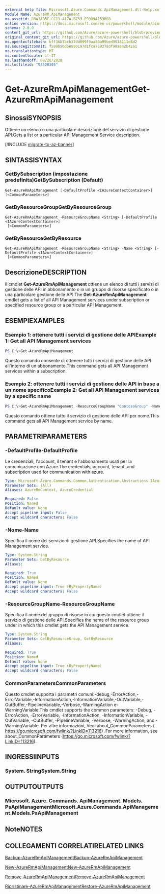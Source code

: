 ```yaml
---
external help file: Microsoft.Azure.Commands.ApiManagement.dll-Help.xml
Module Name: AzureRM.ApiManagement
ms.assetid: DBA7AD5F-CC13-417A-B753-F998942530BB
online version: https://docs.microsoft.com/en-us/powershell/module/azurerm.apimanagement/get-azurermapimanagement
schema: 2.0.0
content_git_url: https://github.com/Azure/azure-powershell/blob/preview/src/ResourceManager/ApiManagement/Commands.ApiManagement/help/Get-AzureRmApiManagement.md
original_content_git_url: https://github.com/Azure/azure-powershell/blob/preview/src/ResourceManager/ApiManagement/Commands.ApiManagement/help/Get-AzureRmApiManagement.md
ms.openlocfilehash: bff36b7bcb37dd099f9aa50a99bed9538111e8d2
ms.sourcegitcommit: f599b50d5e980197d1fca769378df90a842b42a1
ms.translationtype: MT
ms.contentlocale: it-IT
ms.lasthandoff: 08/20/2020
ms.locfileid: "93520305"
---
```

# <span data-ttu-id="97552-101">Get-AzureRmApiManagement</span><span class="sxs-lookup"><span data-stu-id="97552-101">Get-AzureRmApiManagement</span></span>

## <span data-ttu-id="97552-102">Sinossi</span><span class="sxs-lookup"><span data-stu-id="97552-102">SYNOPSIS</span></span>
<span data-ttu-id="97552-103">Ottiene un elenco o una particolare descrizione del servizio di gestione API.</span><span class="sxs-lookup"><span data-stu-id="97552-103">Gets a list or a particular API Management Service description.</span></span>

[!INCLUDE [migrate-to-az-banner](../../includes/migrate-to-az-banner.md)]

## <span data-ttu-id="97552-104">SINTASSI</span><span class="sxs-lookup"><span data-stu-id="97552-104">SYNTAX</span></span>

### <span data-ttu-id="97552-105">GetBySubscription (impostazione predefinita)</span><span class="sxs-lookup"><span data-stu-id="97552-105">GetBySubscription (Default)</span></span>
```
Get-AzureRmApiManagement [-DefaultProfile <IAzureContextContainer>] [<CommonParameters>]
```

### <span data-ttu-id="97552-106">GetByResourceGroup</span><span class="sxs-lookup"><span data-stu-id="97552-106">GetByResourceGroup</span></span>
```
Get-AzureRmApiManagement -ResourceGroupName <String> [-DefaultProfile <IAzureContextContainer>]
 [<CommonParameters>]
```

### <span data-ttu-id="97552-107">GetByResource</span><span class="sxs-lookup"><span data-stu-id="97552-107">GetByResource</span></span>
```
Get-AzureRmApiManagement -ResourceGroupName <String> -Name <String> [-DefaultProfile <IAzureContextContainer>]
 [<CommonParameters>]
```

## <span data-ttu-id="97552-108">Descrizione</span><span class="sxs-lookup"><span data-stu-id="97552-108">DESCRIPTION</span></span>
<span data-ttu-id="97552-109">Il cmdlet **Get-AzureRmApiManagement** ottiene un elenco di tutti i servizi di gestione delle API in abbonamento o in un gruppo di risorse specificato o in una particolare gestione delle API.</span><span class="sxs-lookup"><span data-stu-id="97552-109">The **Get-AzureRmApiManagement** cmdlet gets a list of all API Management services under subscription or specified resource group or a particular API Management.</span></span>

## <span data-ttu-id="97552-110">ESEMPI</span><span class="sxs-lookup"><span data-stu-id="97552-110">EXAMPLES</span></span>

### <span data-ttu-id="97552-111">Esempio 1: ottenere tutti i servizi di gestione delle API</span><span class="sxs-lookup"><span data-stu-id="97552-111">Example 1: Get all API Management services</span></span>
```powershell
PS C:\>Get-AzureRmApiManagement
```

<span data-ttu-id="97552-112">Questo comando consente di ottenere tutti i servizi di gestione delle API all'interno di un abbonamento.</span><span class="sxs-lookup"><span data-stu-id="97552-112">This command gets all API Management services within a subscription.</span></span>

### <span data-ttu-id="97552-113">Esempio 2: ottenere tutti i servizi di gestione delle API in base a un nome specifico</span><span class="sxs-lookup"><span data-stu-id="97552-113">Example 2: Get all API Management services by a specific name</span></span>
```powershell
PS C:\>Get-AzureRmApiManagement -ResourceGroupName "ContosoGroup" -Name "ContosoApi"
```

<span data-ttu-id="97552-114">Questo comando ottiene tutto il servizio di gestione delle API per nome.</span><span class="sxs-lookup"><span data-stu-id="97552-114">This command gets all API Management service by name.</span></span>

## <span data-ttu-id="97552-115">PARAMETRI</span><span class="sxs-lookup"><span data-stu-id="97552-115">PARAMETERS</span></span>

### <span data-ttu-id="97552-116">-DefaultProfile</span><span class="sxs-lookup"><span data-stu-id="97552-116">-DefaultProfile</span></span>
<span data-ttu-id="97552-117">Le credenziali, l'account, il tenant e l'abbonamento usati per la comunicazione con Azure.</span><span class="sxs-lookup"><span data-stu-id="97552-117">The credentials, account, tenant, and subscription used for communication with azure.</span></span>

```yaml
Type: Microsoft.Azure.Commands.Common.Authentication.Abstractions.IAzureContextContainer
Parameter Sets: (All)
Aliases: AzureRmContext, AzureCredential

Required: False
Position: Named
Default value: None
Accept pipeline input: False
Accept wildcard characters: False
```

### <span data-ttu-id="97552-118">-Nome</span><span class="sxs-lookup"><span data-stu-id="97552-118">-Name</span></span>
<span data-ttu-id="97552-119">Specifica il nome del servizio di gestione API.</span><span class="sxs-lookup"><span data-stu-id="97552-119">Specifies the name of API Management service.</span></span>

```yaml
Type: System.String
Parameter Sets: GetByResource
Aliases:

Required: True
Position: Named
Default value: None
Accept pipeline input: True (ByPropertyName)
Accept wildcard characters: False
```

### <span data-ttu-id="97552-120">-ResourceGroupName</span><span class="sxs-lookup"><span data-stu-id="97552-120">-ResourceGroupName</span></span>
<span data-ttu-id="97552-121">Specifica il nome del gruppo di risorse in cui questo cmdlet ottiene il servizio di gestione delle API.</span><span class="sxs-lookup"><span data-stu-id="97552-121">Specifies the name of the resource group under in which this cmdlet gets the API Management service.</span></span>

```yaml
Type: System.String
Parameter Sets: GetByResourceGroup, GetByResource
Aliases:

Required: True
Position: Named
Default value: None
Accept pipeline input: True (ByPropertyName)
Accept wildcard characters: False
```

### <span data-ttu-id="97552-122">CommonParameters</span><span class="sxs-lookup"><span data-stu-id="97552-122">CommonParameters</span></span>
<span data-ttu-id="97552-123">Questo cmdlet supporta i parametri comuni:-debug,-ErrorAction,-ErrorVariable,-InformationAction,-InformationVariable,-OutVariable,-OutBuffer,-PipelineVariable,-Verbose,-WarningAction e-WarningVariable.</span><span class="sxs-lookup"><span data-stu-id="97552-123">This cmdlet supports the common parameters: -Debug, -ErrorAction, -ErrorVariable, -InformationAction, -InformationVariable, -OutVariable, -OutBuffer, -PipelineVariable, -Verbose, -WarningAction, and -WarningVariable.</span></span> <span data-ttu-id="97552-124">Per altre informazioni, Vedi about_CommonParameters ( https://go.microsoft.com/fwlink/?LinkID=113216) .</span><span class="sxs-lookup"><span data-stu-id="97552-124">For more information, see about_CommonParameters (https://go.microsoft.com/fwlink/?LinkID=113216).</span></span>

## <span data-ttu-id="97552-125">INGRESSI</span><span class="sxs-lookup"><span data-stu-id="97552-125">INPUTS</span></span>

### <span data-ttu-id="97552-126">System. String</span><span class="sxs-lookup"><span data-stu-id="97552-126">System.String</span></span>

## <span data-ttu-id="97552-127">OUTPUT</span><span class="sxs-lookup"><span data-stu-id="97552-127">OUTPUTS</span></span>

### <span data-ttu-id="97552-128">Microsoft. Azure. Commands. ApiManagement. Models. PsApiManagement</span><span class="sxs-lookup"><span data-stu-id="97552-128">Microsoft.Azure.Commands.ApiManagement.Models.PsApiManagement</span></span>

## <span data-ttu-id="97552-129">Note</span><span class="sxs-lookup"><span data-stu-id="97552-129">NOTES</span></span>

## <span data-ttu-id="97552-130">COLLEGAMENTI CORRELATI</span><span class="sxs-lookup"><span data-stu-id="97552-130">RELATED LINKS</span></span>

[<span data-ttu-id="97552-131">Backup-AzureRmApiManagement</span><span class="sxs-lookup"><span data-stu-id="97552-131">Backup-AzureRmApiManagement</span></span>](./Backup-AzureRmApiManagement.md)

[<span data-ttu-id="97552-132">New-AzureRmApiManagement</span><span class="sxs-lookup"><span data-stu-id="97552-132">New-AzureRmApiManagement</span></span>](./New-AzureRmApiManagement.md)

[<span data-ttu-id="97552-133">Remove-AzureRmApiManagement</span><span class="sxs-lookup"><span data-stu-id="97552-133">Remove-AzureRmApiManagement</span></span>](./Remove-AzureRmApiManagement.md)

[<span data-ttu-id="97552-134">Ripristinare-AzureRmApiManagement</span><span class="sxs-lookup"><span data-stu-id="97552-134">Restore-AzureRmApiManagement</span></span>](./Restore-AzureRmApiManagement.md)


